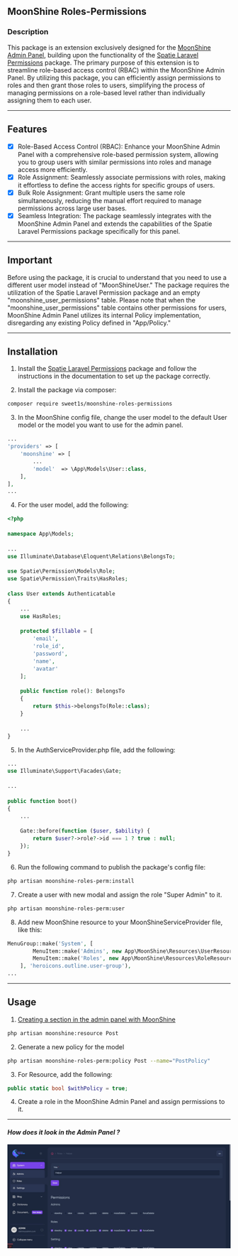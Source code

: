 ## MoonShine Roles-Permissions

### Description

This package is an extension exclusively designed for the [MoonShine Admin Panel](https://github.com/moonshine-software/moonshine), building upon the functionality of the [Spatie Laravel Permissions](https://github.com/spatie/laravel-permission) package. The primary purpose of this extension is to streamline role-based access control (RBAC) within the MoonShine Admin Panel. By utilizing this package, you can efficiently assign permissions to roles and then grant those roles to users, simplifying the process of managing permissions on a role-based level rather than individually assigning them to each user.

---

## Features

- [x] Role-Based Access Control (RBAC): Enhance your MoonShine Admin Panel with a comprehensive role-based permission system, allowing you to group users with similar permissions into roles and manage access more efficiently.
- [x] Role Assignment: Seamlessly associate permissions with roles, making it effortless to define the access rights for specific groups of users.
- [X] Bulk Role Assignment: Grant multiple users the same role simultaneously, reducing the manual effort required to manage permissions across large user bases.
- [x] Seamless Integration: The package seamlessly integrates with the MoonShine Admin Panel and extends the capabilities of the Spatie Laravel Permissions package specifically for this panel.

---

## Important

Before using the package, it is crucial to understand that you need to use a different user model instead of "MoonShineUser." The package requires the utilization of the Spatie Laravel Permission package and an empty "moonshine_user_permissions" table. Please note that when the "moonshine_user_permissions" table contains other permissions for users, MoonShine Admin Panel utilizes its internal Policy implementation, disregarding any existing Policy defined in "App/Policy."

---

## Installation

1. Install the [Spatie Laravel Permissions](https://github.com/spatie/laravel-permission) package and follow the instructions in the documentation to set up the package correctly.

2. Install the package via composer:

```bash
composer require sweet1s/moonshine-roles-permissions
```
3. In the MoonShine config file, change the user model to the default User model or the model you want to use for the admin panel.

```PHP
...
'providers' => [
    'moonshine' => [
        ...
        'model'  => \App\Models\User::class,
    ],
],
...
```
4. For the user model, add the following:

```PHP
<?php

namespace App\Models;

...
use Illuminate\Database\Eloquent\Relations\BelongsTo;

use Spatie\Permission\Models\Role;
use Spatie\Permission\Traits\HasRoles;

class User extends Authenticatable
{
    ...
    use HasRoles;

    protected $fillable = [
        'email',
        'role_id',
        'password',
        'name',
        'avatar'
    ];

    public function role(): BelongsTo
    {
        return $this->belongsTo(Role::class);
    }

    ...
}
```

5. In the AuthServiceProvider.php file, add the following:

```PHP
...
use Illuminate\Support\Facades\Gate;

...

public function boot()
{
    ...

    Gate::before(function ($user, $ability) {
        return $user?->role?->id === 1 ? true : null;
    });
}
```

6. Run the following command to publish the package's config file:

```bash
php artisan moonshine-roles-perm:install
```
7. Create a user with new modal and assign the role "Super Admin" to it.

```bash
php artisan moonshine-roles-perm:user
```

8. Add new MoonShine resource to your MoonShineServiceProvider file, like this:

```PHP
MenuGroup::make('System', [
        MenuItem::make('Admins', new App\MoonShine\Resources\UserResource(), 'heroicons.outline.users'),
        MenuItem::make('Roles', new App\MoonShine\Resources\RoleResource(), 'heroicons.outline.shield-exclamation'),
    ], 'heroicons.outline.user-group'),
...
```
---
## Usage

1. [Creating a section in the admin panel with MoonShine](https://moonshine.cutcode.dev/section/resources-index?change-moonshine-locale=en)
```bash
php artisan moonshine:resource Post
```
2. Generate a new policy for the model
```bash
php artisan moonshine-roles-perm:policy Post --name="PostPolicy"
```
3. For Resource, add the following:

```PHP
public static bool $withPolicy = true;
```
4. Create a role in the MoonShine Admin Panel and assign permissions to it.

---

#### _How does it look in the Admin Panel ?_
![How does it look in the Admin Panel](./.docs/images/how-look-role.jpg)
